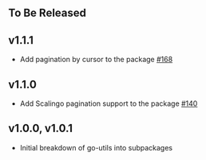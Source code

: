 ## To Be Released

## v1.1.1

* Add pagination by cursor to the package [#168](https://github.com/Scalingo/go-utils/pull/168/files)

## v1.1.0

* Add Scalingo pagination support to the package [#140](https://github.com/Scalingo/go-utils/pull/140)

## v1.0.0, v1.0.1

* Initial breakdown of go-utils into subpackages
